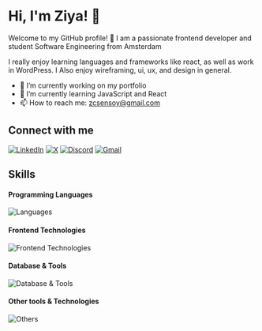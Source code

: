 # Hi, I'm Ziya! 👋

Welcome to my GitHub profile! 🌟
I am a passionate frontend developer and student Software Engineering from Amsterdam

I really enjoy learning languages and frameworks like react, as well as work in WordPress.
I Also enjoy wireframing, ui, ux, and design in general.

- 🔭 I’m currently working on my portfolio 
- 🌱 I’m currently learning JavaScript and React 
- 📫 How to reach me: zcsensoy@gmail.com

## Connect with me
[![LinkedIn](https://skillicons.dev/icons?i=linkedin)](https://www.linkedin.com/in/ziyasensoy)
[![X](https://skillicons.dev/icons?i=twitter)](https://x.com/ziyasensoy)
[![Discord](https://skillicons.dev/icons?i=discord)](https://discordapp.com/users/505388422999965717)
[![Gmail](https://skillicons.dev/icons?i=gmail)](mailto:zcsensoy@gmail.com)



## Skills

#### Programming Languages
![Languages](https://skillicons.dev/icons?i=js,php,java,cs)

#### Frontend Technologies
![Frontend Technologies](https://skillicons.dev/icons?i=react,jquery,html,css,tailwind,sass,wordpress)

#### Database & Tools
![Database & Tools](https://skillicons.dev/icons?i=mysql,mongodb)

#### Other tools & Technologies
![Others](https://skillicons.dev/icons?i=git,github,azure,vscode,idea,figma,gitlab)


